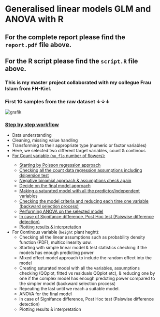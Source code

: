 # Generalised linear models GLM and ANOVA with R
## For the complete report please find the `report.pdf` file above.
## For the R script please find the `script.R` file above.
### This is my master project collaborated with my collegue Frau Islam from FH-Kiel.
### First 10 samples from the raw dataset &#8595;&#8595;&#8595;
![grafik](https://user-images.githubusercontent.com/61450446/129140139-0ce0ce1a-887a-45ed-bd20-4416a04562d2.png)

### <ins>Step by step workflow</ins>
* Data understanding
* Cleaning, missing value handling
* Transforming to their appropriate type (numeric or factor variables)
* Here, we selected two different target variables, count & continous
* <ins>For Count variable (`no_flo` number of flowers):<ins/>
    * Starting by Poisson regression approach
    * Checking all the count data regression assumptions including dsipersion test
    * Negative binomial approach & assumptions check again
    * Decide on the final model approach
    * Making a saturated model with all the predictor/independent variables
    * Checking the model criteria and reducing each time one variable (backward selection process)
    * Performing ANOVA on the selected model
    * In case of Signifance difference, Post Hoc test (Paiswise difference detection)
    * Plotting results & interpretation
* For Continous variable (`height` plant heght):
     * Checking all the linear assumptions such as probability density function (PDF), multicolinearity usw.
     * Starting with simple linear model & test statistics checking if the models has enough predicting power
     * Mixed effect model approach to include the random effect into the model
     * Creating saturated model with all the variables, assumptions checking (QQplot, fitted vs residuals QQplot etc), & reducing one by one if the complex model has enough predcting power compared to the simpler model (backward selection process)
     * Repeating the last until we reach a suitable model.
     * ANOVA for the final model
     * In case of Signifance difference, Post Hoc test (Paiswise difference detection)
     * Plotting results & interpretation




